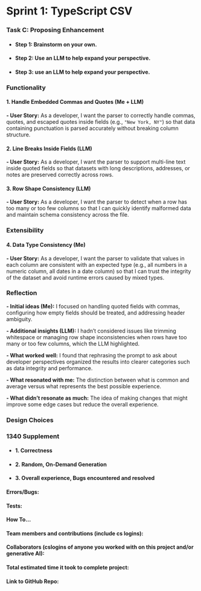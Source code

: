 # Sprint 1: TypeScript CSV

### Task C: Proposing Enhancement

- #### Step 1: Brainstorm on your own.

- #### Step 2: Use an LLM to help expand your perspective.

- #### Step 3: use an LLM to help expand your perspective.

### Functionality

#### 1. Handle Embedded Commas and Quotes (Me + LLM)
**- User Story:** As a developer, I want the parser to correctly handle commas, quotes, and escaped quotes inside fields (e.g., `"New York, NY"`) so that data containing punctuation is parsed accurately without breaking column structure.

#### 2. Line Breaks Inside Fields (LLM)
**- User Story:** As a developer, I want the parser to support multi-line text inside quoted fields so that datasets with long descriptions, addresses, or notes are preserved correctly across rows.

#### 3. Row Shape Consistency (LLM)
**- User Story:** As a developer, I want the parser to detect when a row has too many or too few columns so that I can quickly identify malformed data and maintain schema consistency across the file.

### Extensibility

#### 4. Data Type Consistency (Me)
**- User Story:** As a developer, I want the parser to validate that values in each column are consistent with an expected type (e.g., all numbers in a numeric column, all dates in a date column) so that I can trust the integrity of the dataset and avoid runtime errors caused by mixed types.

### Reflection

**- Initial ideas (Me):** I focused on handling quoted fields with commas, configuring how empty fields should be treated, and addressing header ambiguity.  

**- Additional insights (LLM):** I hadn’t considered issues like trimming whitespace or managing row shape inconsistencies when rows have too many or too few columns, which the LLM highlighted.  

**- What worked well:** I found that rephrasing the prompt to ask about developer perspectives organized the results into clearer categories such as data integrity and performance.  

**- What resonated with me:** The distinction between what is common and average versus what represents the best possible experience.  

**- What didn’t resonate as much:** The idea of making changes that might improve some edge cases but reduce the overall experience.  


### Design Choices

### 1340 Supplement

- #### 1. Correctness

- #### 2. Random, On-Demand Generation

- #### 3. Overall experience, Bugs encountered and resolved
#### Errors/Bugs:
#### Tests:
#### How To…

#### Team members and contributions (include cs logins):

#### Collaborators (cslogins of anyone you worked with on this project and/or generative AI):
#### Total estimated time it took to complete project:
#### Link to GitHub Repo:  
